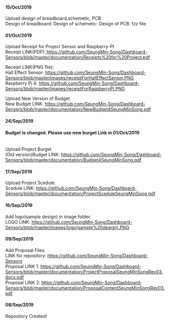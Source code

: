 <H4>15/Oct/2019</H4>


Upload design of breadboard,schemetic, PCB <br>
Design of breadboard:
Design of schemetic:
Design of PCB:
fzz file: 
<H4>01/Oct/2019</H4>

Upload Receipt for Project Sensor and Raspberry-PI<br>
Receipt LINK(PDF):<a href="https://github.com/SeungMin-Song/Dashboard-Sensors/blob/master/documentation/Receipts%20for%20Project.pdf"> https://github.com/SeungMin-Song/Dashboard-Sensors/blob/master/documentation/Receipts%20for%20Project.pdf </a>

Receipt LINK(PNG file):<br>
   Hall Effect Sensor: <a href="https://github.com/SeungMin-Song/Dashboard-Sensors/blob/master/images/receiptForHallEffectSensor.PNG"> https://github.com/SeungMin-Song/Dashboard-Sensors/blob/master/images/receiptForHallEffectSensor.PNG </a><br>
   Raspberry Pi 4: <a href="https://github.com/SeungMin-Song/Dashboard-Sensors/blob/master/images/receiptForRaspberryPI.PNG"> https://github.com/SeungMin-Song/Dashboard-Sensors/blob/master/images/receiptForRaspberryPI.PNG </a>

Upload New Version of Budget<br>
New Budget LINK: <a href="https://github.com/SeungMin-Song/Dashboard-Sensors/blob/master/documentation/NewBudget4SeungMinSong.pdf"> https://github.com/SeungMin-Song/Dashboard-Sensors/blob/master/documentation/NewBudget4SeungMinSong.pdf </a>

<H4>24/Sep/2019</H4>

<H4>Budget is changed. Please use new burget Link in 01/Oct/2019</H4><br>
Upload Project Burget<br>
(Old version)Budget LINK: <a href="https://github.com/SeungMin-Song/Dashboard-Sensors/blob/master/documentation/Budget4SeungMinSong.pdf"> https://github.com/SeungMin-Song/Dashboard-Sensors/blob/master/documentation/Budget4SeungMinSong.pdf </a>

<H4>17/Sep/2019</H4>

Upload Project Scedule.<br>
Scedule LINK: <a href="https://github.com/SeungMin-Song/Dashboard-Sensors/blob/master/documentation/ProjectSceduleSeungMinSong.pdf"> https://github.com/SeungMin-Song/Dashboard-Sensors/blob/master/documentation/ProjectSceduleSeungMinSong.pdf </a>

<H4>16/Sep/2019</H4>

Add logo(sample design) in image folder.<br>
LOGO LINK: <a href="https://github.com/SeungMin-Song/Dashboard-Sensors/blob/master/images/logo(sample%20design).PNG"> https://github.com/SeungMin-Song/Dashboard-Sensors/blob/master/images/logo(sample%20design).PNG </a>

<H4>09/Sep/2019</H4>

Add Proposal Files.<br>
LINK for repository: <a href="https://github.com/SeungMin-Song/Dashboard-Sensors">https://github.com/SeungMin-Song/Dashboard-Sensors </a><br>
Proposal LINK 1: <a href="https://github.com/SeungMin-Song/Dashboard-Sensors/blob/master/documentation/ProjectProposalSeungMinSongRev03.docx.pdf"> https://github.com/SeungMin-Song/Dashboard-Sensors/blob/master/documentation/ProjectProposalSeungMinSongRev03.docx.pdf </a><br>
Proposal LINK 2: <a href="https://github.com/SeungMin-Song/Dashboard-Sensors/blob/master/documentation/ProposalContentSeungMinSongRev03.pdff"> https://github.com/SeungMin-Song/Dashboard-Sensors/blob/master/documentation/ProposalContentSeungMinSongRev03.pdf </a>

<H4>08/Sep/2019</H4>

Repository Created!
    
